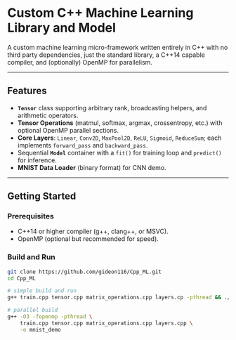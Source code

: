# Custom C++ Machine Learning Library and Model

A custom machine learning micro-framework written entirely in C++ with no third party dependencies, just the standard library, a C++14 capable compiler, and (optionally) OpenMP for parallelism.  

---

## Features

* **`Tensor`** class supporting arbitrary rank, broadcasting helpers, and arithmetic operators.
* **Tensor Operations** (matmul, softmax, argmax, crossentropy, etc.) with optional OpenMP parallel sections.
* **Core Layers**: `Linear`, `Conv2D`, `MaxPool2D`, `ReLU`, `Sigmoid`, `ReduceSum`; each implements `forward_pass` and `backward_pass`.
* Sequential **`Model`** container with a `fit()` for training loop and `predict()` for inference.
* **MNIST Data Loader** (binary format) for CNN demo.
---

## Getting Started

### Prerequisites

* C++14 or higher compiler (g++, clang++, or MSVC).  
* OpenMP (optional but recommended for speed).  

### Build and Run

```bash
git clone https://github.com/gideon116/Cpp_ML.git
cd Cpp_ML

# simple build and run
g++ train.cpp tensor.cpp matrix_operations.cpp layers.cp -pthread && ./a.out

# parallel build
g++ -O3 -fopenmp -pthread \
    train.cpp tensor.cpp matrix_operations.cpp layers.cpp \
    -o mnist_demo
